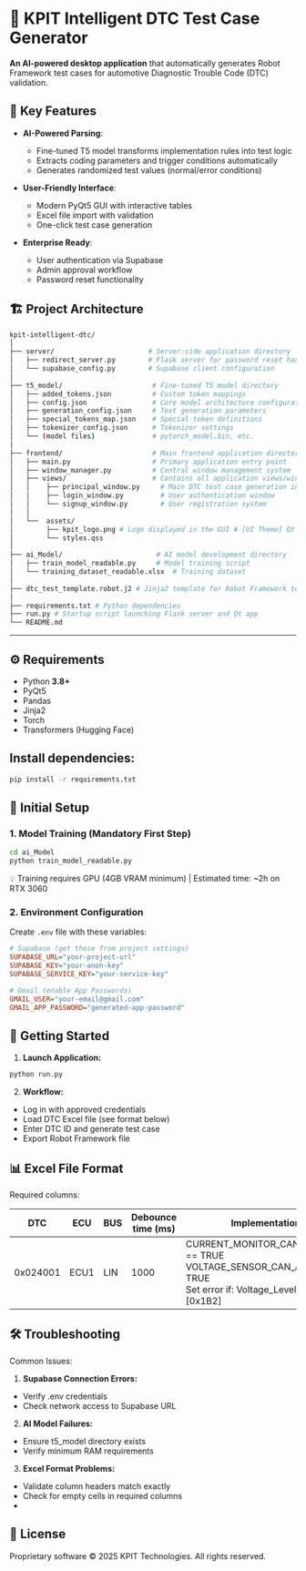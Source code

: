 # 🚗 KPIT Intelligent DTC Test Case Generator

**An AI-powered desktop application** that automatically generates Robot Framework test cases for automotive Diagnostic Trouble Code (DTC) validation.

## 🌟 Key Features

- **AI-Powered Parsing**:
  - Fine-tuned T5 model transforms implementation rules into test logic
  - Extracts coding parameters and trigger conditions automatically
  - Generates randomized test values (normal/error conditions)

- **User-Friendly Interface**:
  - Modern PyQt5 GUI with interactive tables
  - Excel file import with validation
  - One-click test case generation

- **Enterprise Ready**:
  - User authentication via Supabase
  - Admin approval workflow
  - Password reset functionality
  
## 🏗 Project Architecture

```bash
kpit-intelligent-dtc/
│
├── server/                       # Server-side application directory
│   ├── redirect_server.py        # Flask server for password reset handling
│   └── supabase_config.py        # Supabase client configuration
│
├── t5_model/                      # Fine-tuned T5 model directory
│   ├── added_tokens.json          # Custom token mappings
│   ├── config.json                # Core model architecture configuration  
│   ├── generation_config.json     # Text generation parameters
│   ├── special_tokens_map.json    # Special token definitions
│   ├── tokenizer_config.json      # Tokenizer settings
│   └── (model files)              # pytorch_model.bin, etc.
│
├── frontend/                      # Main frontend application directory
│   ├── main.py                    # Primary application entry point
│   ├── window_manager.py          # Central window management system
│   ├── views/                     # Contains all application views/windows
│   │    ├── principal_window.py     # Main DTC test case generation interface
│   │    ├── login_window.py         # User authentication window
│   │    └── signup_window.py        # User registration system
│   │
│   └──  assets/
│        ├── kpit_logo.png # Logo displayed in the GUI # [UI Theme] Qt Stylesheet for application styling
│        └── styles.qss
│
├── ai_Model/                       # AI model development directory
│   ├── train_model_readable.py     # Model training script
│   └── training_dataset_readable.xlsx  # Training dataset
│
├── dtc_test_template.robot.j2 # Jinja2 template for Robot Framework test case
│
├── requirements.txt # Python dependencies
├── run.py # Startup script launching Flask server and Qt app
└── README.md
```

---

## ⚙️ Requirements

- Python **3.8+**
- PyQt5
- Pandas
- Jinja2
- Torch
- Transformers (Hugging Face)

## Install dependencies:

```bash
pip install -r requirements.txt
```
## 🔧 Initial Setup

### 1. Model Training (Mandatory First Step)

```bash
cd ai_Model
python train_model_readable.py 
```
💡 Training requires GPU (4GB VRAM minimum) | Estimated time: ~2h on RTX 3060

### 2. Environment Configuration

Create `.env` file with these variables:

```ini
# Supabase (get these from project settings)
SUPABASE_URL="your-project-url"
SUPABASE_KEY="your-anon-key"
SUPABASE_SERVICE_KEY="your-service-key"

# Gmail (enable App Passwords)
GMAIL_USER="your-email@gmail.com"
GMAIL_APP_PASSWORD="generated-app-password"
```

## 🚀 Getting Started

1. **Launch Application:**

```bash
python run.py
```

2. **Workflow:**

- Log in with approved credentials
- Load DTC Excel file (see format below)
- Enter DTC ID and generate test case
- Export Robot Framework file

## 📊 Excel File Format
Required columns:

| DTC      | ECU  | BUS | Debounce time (ms) | Implementation                                                                                 |
|----------|------|-----|--------------------|------------------------------------------------------------------------------------------------|
| 0x024001 | ECU1 | LIN | 1000               | CURRENT_MONITOR_CAN_ENABLED == TRUE<br>VOLTAGE_SENSOR_CAN_ACTIVE == TRUE<br>Set error if: Voltage_Level > 15V [0x1B2] |

## 🛠 Troubleshooting
Common Issues:

1. **Supabase Connection Errors:**

- Verify .env credentials
- Check network access to Supabase URL

2. **AI Model Failures:**

- Ensure t5_model directory exists
- Verify minimum RAM requirements

3. **Excel Format Problems:**

- Validate column headers match exactly
- Check for empty cells in required columns
- 
## 📜 License
Proprietary software © 2025 KPIT Technologies. All rights reserved.

